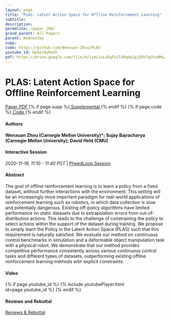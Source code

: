 ```yaml
---
layout: page
title: "PLAS: Latent Action Space for Offline Reinforcement Learning"
subtitle: 
description:
permalink: /paper_386/
grand_parent: All Papers
parent: Wednesday
supp: 
code: https://github.com/Wenxuan-Zhou/PLAS
youtube_id: Hpke10yRwVk
pdf: https://drive.google.com/file/d/1zmL1sLnEqFv2lSNqdqJpjE8V7gUtaOMa/view
---
```


# PLAS: Latent Action Space for Offline Reinforcement Learning

<a href="https://drive.google.com/file/d/1zmL1sLnEqFv2lSNqdqJpjE8V7gUtaOMa/view" target="_blank" rel="noopener noreferrer" class="btn btn-blue"><i class="fa fa-file-text-o" aria-hidden="true"></i> Paper PDF </a> {% if page.supp %}<a href="" target="_blank" rel="noopener noreferrer" class="btn btn-green"><i class="fa fa-file-text-o" aria-hidden="true"></i> Supplemental </a>{% endif %} {% if page.code %}<a href="https://github.com/Wenxuan-Zhou/PLAS" target="_blank" rel="noopener noreferrer" class="btn"><i class="fa fa-github" aria-hidden="true"></i> Code </a>{% endif %} 

#### Authors
**Wenxuan Zhou (Carnegie Mellon University)*; Sujay Bajracharya (Carnegie Mellon University); David Held (CMU)**

#### Interactive Session
<em>2020-11-18, 11:10 - 11:40 PST </em> | <a href="https://pheedloop.com/corl2020/virtual/?page=sessions&section=SESNL7FZR03IQDGVC" target="_blank" rel="noopener noreferrer"> PheedLoop Session <i class="fa fa-external-link" aria-hidden="true"></i> </a> 

#### Abstract
The goal of offline reinforcement learning is to learn a policy from a fixed dataset, without further interactions with the environment. This setting will be an increasingly more important paradigm for real-world applications of reinforcement learning such as robotics, in which data collection is slow and potentially dangerous. Existing off-policy algorithms have limited performance on static datasets due to extrapolation errors from out-of-distribution actions. This leads to the challenge of constraining the policy to select actions within the support of the dataset during training. We propose to simply learn the Policy in the Latent Action Space (PLAS) such that this requirement is naturally satisfied. We evaluate our method on continuous control benchmarks in simulation and a deformable object manipulation task with a physical robot. We demonstrate that our method provides competitive performance consistently across various continuous control tasks and different types of datasets, outperforming existing offline reinforcement learning methods with explicit constraints.

#### Video
{% if page.youtube_id %}
{% include youtubePlayer.html id=page.youtube_id %}
{% endif %}

#### Reviews and Rebuttal
<a href="https://drive.google.com/file/d/1P9zA19ylL8BT0xlbQlgBlSANhyv3m6Cf/view" target="_blank" rel="noopener noreferrer" class="btn btn-purple"><i class="fa fa-pencil-square-o" aria-hidden="true"></i> Reviews & Rebuttal </a>

